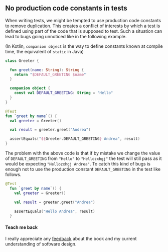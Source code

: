 ## No production code constants in tests
When writing tests, we might be tempted to use production code constants to remove duplication. This creates a 
conflict of interests by which a test is defined using part of the code that is supposed to test. Such a situation 
can lead to bugs going unnoticed like in the following example.

(In Kotlin, `companion object` is the way to define constants known at compile time, the equivalent of `static` in Java)

```kotlin
class Greeter {

  fun greet(name: String): String {
    return "$DEFAULT_GREETING $name"
  }

  companion object {
    const val DEFAULT_GREETING: String = "Hello"
  }
}

@Test
fun `greet by name`() {
  val greeter = Greeter()

  val result = greeter.greet("Andrea")

  assertEquals("${Greeter.DEFAULT_GREETING} Andrea", result)
}
```

The problem with the above code is that if by mistake we change the value of `DEFAULT_GREETING` from `"Hello"` to `"Hellozxhgj"`
the test will still pass as it would be expecting `"Hellozxhgj Andrea"`. To catch this kind of bugs is 
enough not to use the production constant `DEFAULT_GREETING` in the test like follows.

```kotlin
@Test
  fun `greet by name`() {
    val greeter = Greeter()

    val result = greeter.greet("Andrea")

    assertEquals("Hello Andrea", result)
  }
```


#### Teach me back
I really appreciate any [feedback](../introduction/introduction.html#teach-me-back) about the book and my current understanding of software design.